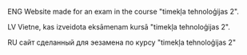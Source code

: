 ENG
Website made for an exam in the course "timekļa tehnoloģijas 2".

LV
Vietne, kas izveidota eksāmenam kursā "timekļa tehnoloģijas 2".

RU
сайт сделанный для эезамена по курсу "timekļa tehnoloģijas 2"
